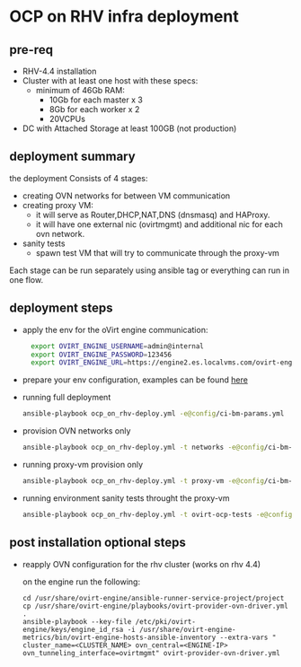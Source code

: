 # OCP on RHV infra deployment

## pre-req

- RHV-4.4 installation
- Cluster with at least one host with these specs:
  - minimum of 46Gb RAM:
    - 10Gb for each master x 3
    - 8Gb for each worker x 2
    - 20VCPUs
- DC with Attached Storage at least 100GB (not production)
  
## deployment summary

the deployment Consists of 4 stages:

- creating OVN networks for between VM communication
- creating proxy VM:
  - it will serve as Router,DHCP,NAT,DNS (dnsmasq) and HAProxy.
  - it will have one external nic (ovirtmgmt) and additional nic for each ovn network.
- sanity tests
  - spawn test VM that will try to communicate through the proxy-vm
  
Each stage can be run separately using ansible tag or everything can run in one flow.

## deployment steps

- apply the env for the oVirt engine communication:
  ```bash
    export OVIRT_ENGINE_USERNAME=admin@internal
    export OVIRT_ENGINE_PASSWORD=123456
    export OVIRT_ENGINE_URL=https://engine2.es.localvms.com/ovirt-engine/api
  ```

- prepare your env configuration, examples can be found [here](https://github.com/oVirt/ocp-on-ovirt/tree/master/ocp-on-rhv-ci/deploy-env/config)
  
- running full deployment
  
  ```bash
  ansible-playbook ocp_on_rhv-deploy.yml -e@config/ci-bm-params.yml
  ```

- provision OVN networks only
  
  ```bash
  ansible-playbook ocp_on_rhv-deploy.yml -t networks -e@config/ci-bm-params.yml
  ```

- running proxy-vm provision only
  
  ```bash
  ansible-playbook ocp_on_rhv-deploy.yml -t proxy-vm -e@config/ci-bm-params.yml
  ```

- running environment sanity tests throught the proxy-vm
  
  ```bash
  ansible-playbook ocp_on_rhv-deploy.yml -t ovirt-ocp-tests -e@config/ci-bm-params.yml
  ```

## post installation optional steps

- reapply OVN configuration for the rhv cluster (works on rhv 4.4)
  
  on the engine run the following:

  ```shell
  cd /usr/share/ovirt-engine/ansible-runner-service-project/project
  cp /usr/share/ovirt-engine/playbooks/ovirt-provider-ovn-driver.yml .
  ansible-playbook --key-file /etc/pki/ovirt-engine/keys/engine_id_rsa -i /usr/share/ovirt-engine-metrics/bin/ovirt-engine-hosts-ansible-inventory --extra-vars " cluster_name=<CLUSTER_NAME> ovn_central=<ENGINE-IP> ovn_tunneling_interface=ovirtmgmt" ovirt-provider-ovn-driver.yml
  ```
